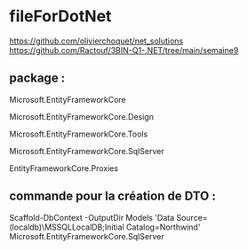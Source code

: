 # fileForDotNet
https://github.com/olivierchoquet/net_solutions
https://github.com/Ractouf/3BIN-Q1-.NET/tree/main/semaine9


package :
------- 
Microsoft.EntityFrameworkCore

Microsoft.EntityFrameworkCore.Design

Microsoft.EntityFrameworkCore.Tools

Microsoft.EntityFrameworkCore.SqlServer

EntityFrameworkCore.Proxies


commande pour la création de DTO :
--------------------------------- 

Scaffold-DbContext -OutputDir Models 'Data Source=(localdb)\MSSQLLocalDB;Initial
Catalog=Northwind' Microsoft.EntityFrameworkCore.SqlServer
